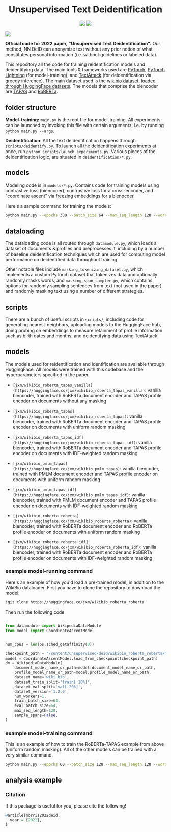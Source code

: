 <h1 align="center"> Unsupervised Text Deidentification </h1>

<p align="center">
  <img src="https://img.shields.io/badge/license-mit-blue.svg">
  <img src="https://img.shields.io/badge/python-3.6--3.8-blue">
</p>  

<img src="https://github.com/jxmorris12/unsupervised-deid/blob/master/overview.svg">


<b>Official code for 2022 paper, "Unsupervised Text Deidentification".</b> Our method, NN DeID can anonymize text without any prior notion of what constitutes personal information (i.e. without guidelines or labeled data). 

This repository all the code for training reidentification models and deidentifying data. The main tools & frameworks used are [PyTorch](https://pytorch.org/), [PyTorch Lightning](https://github.com/Lightning-AI/lightning) (for model-training), and [TextAttack](https://github.com/QData/TextAttack) (for deidentification via greedy inference). The main dataset used is the [wikibio dataset](https://rlebret.github.io/wikipedia-biography-dataset/), [loaded through HuggingFace datasets](https://huggingface.co/datasets/wiki_bio). The models that comprise the biencoder are [TAPAS](https://github.com/google-research/tapas) and [RoBERTa](https://ai.facebook.com/blog/roberta-an-optimized-method-for-pretraining-self-supervised-nlp-systems/).


## folder structure

**Model-training:**
`main.py` is the root file for model-training. All experiments can be launched by invoking this file with certain arguments, i.e. by running `python main.py --args`.

**Deidentification**:
All the text deidentification happens through `scripts/deidentify.py`. To launch all the deidentification experiments at once, run `python scripts/launch_experiments.py`. Various pieces of the deidentification logic, are situated in `deidentification/*.py`.

## models

Modeling code is in `models/*.py`. Contains code for training models using contrastive loss (biencoder), contrastive loss for a cross-encoder, and "coordinate ascent" via freezing embeddings for a bienocder.

Here's a sample command for training the models:

```bash
python main.py --epochs 300 --batch_size 64 --max_seq_length 128 --word_dropout_ratio 0.8 --word_dropout_perc -1.0 --document_model_name roberta --profile_model_name tapas --dataset_name "wiki_bio" --dataset_train_split="train[:100%]" --learning_rate 1e-4 --num_validations_per_epoch 1 --loss coordinate_ascent --e 3072 --label_smoothing 0.01
```

## dataloading

The dataloading code is all routed through `datamodule.py`, which loads a dataset of documents & profiles and preprocesses it, including by a number of baseline deidentification techniques which are used for computing model performance on deidentified data throughout training. 

Other notable files include `masking_tokenizing_dataset.py`, which implements a custom PyTorch dataset that tokenizes data and optionally randomly masks words, and `masking_span_sampler.py`, which contains options for randomly sampling sentences from text (not used in the paper) and randomly masking text using a number of different strategies.

## scripts

There are a bunch of useful scripts in `scripts/`, including code for generating nearest-neighbors, uploading models to the HuggingFace hub, doing probing on embeddings to measure retainment of profile information such as birth dates and months, and deidentifying data using TextAttack.

## models

The models used for reidentification and identification are available through HuggingFace. All models were trained with this codebase and the hyperparameters specified in the paper.

- `[jxm/wikibio_roberta_tapas_vanilla](https://huggingface.co/jxm/wikibio_roberta_tapas_vanilla)`: vanilla biencoder, trained with RoBERTa document encoder and TAPAS profile encoder on documents without any masking
- `[jxm/wikibio_roberta_tapas](https://huggingface.co/jxm/wikibio_roberta_tapas)`: vanilla biencoder, trained with RoBERTa document encoder and TAPAS profile encoder on documents with uniform random masking
- `[jxm/wikibio_roberta_tapas_idf](https://huggingface.co/jxm/wikibio_roberta_tapas_idf)`: vanilla biencoder, trained with RoBERTa document encoder and TAPAS profile encoder on documents with IDF-weighted random masking

- `[jxm/wikibio_pmlm_tapas](https://huggingface.co/jxm/wikibio_pmlm_tapas)`: vanilla biencoder, trained with PMLM document encoder and TAPAS profile encoder on documents with uniform random masking
- `[jxm/wikibio_pmlm_tapas_idf](https://huggingface.co/jxm/wikibio_pmlm_tapas_idf)`: vanilla biencoder, trained with PMLM document encoder and TAPAS profile encoder on documents with IDF-weighted random masking

- `[jxm/wikibio_roberta_roberta](https://huggingface.co/jxm/wikibio_roberta_roberta)`: vanilla biencoder, trained with RoBERTa document encoder and RoBERTa profile encoder on documents with uniform random masking
- `[jxm/wikibio_roberta_roberta_idf](https://huggingface.co/jxm/wikibio_roberta_roberta_idf)`: vanilla biencoder, trained with RoBERTa document encoder and RoBERTa profile encoder on documents with IDF-weighted random masking


### example model-running command

Here's an example of how you'd load a pre-trained model, in addition to the WikiBio dataloader. First you have to clone the repository to download the model:
```bash
!git clone https://huggingface.co/jxm/wikibio_roberta_roberta
```

Then run the following code.

```python

from datamodule import WikipediaDataModule
from model import CoordinateAscentModel


num_cpus = len(os.sched_getaffinity(0))

checkpoint_path = "/content/unsupervised-deid/wikibio_roberta_roberta/model.ckpt"
model = CoordinateAscentModel.load_from_checkpoint(checkpoint_path)
dm = WikipediaDataModule(
    document_model_name_or_path=model.document_model_name_or_path,
    profile_model_name_or_path=model.profile_model_name_or_path,
    dataset_name='wiki_bio',
    dataset_train_split='train[:10%]',
    dataset_val_split='val[:20%]',
    dataset_version='1.2.0',
    num_workers=1,
    train_batch_size=64,
    eval_batch_size=64,
    max_seq_length=128,
    sample_spans=False,
)
```

### example model-training command

This is an example of how to train the RoBERTa-TAPAS example from above (uniform random masking). All of the other models can be trained with a very similar command.

```bash
python main.py --epochs 60 --batch_size 128 --max_seq_length 128 --word_dropout_ratio 1.0 --word_dropout_perc -1.0 --document_model_name roberta --profile_model_name tapas --dataset_train_split="train[:100%]" --learning_rate 1e-4 --num_validations_per_epoch 1 --loss coordinate_ascent --e 3072 --label_smoothing 0.01
```

## analysis example


### Citation

If this package is useful for you, please cite the following!

```r
@article{morris2022deid,
  year = {2022},
}
```

